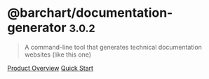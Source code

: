 # @barchart/documentation-generator <small>3.0.2</small>

> A command-line tool that generates technical documentation websites (like this one)

[Product Overview](/content/product_overview)
[Quick Start](/content/quick_start)